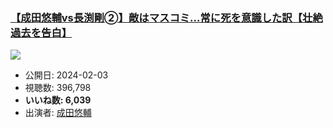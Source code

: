 ### [【成田悠輔vs長渕剛➁】敵はマスコミ…常に死を意識した訳【壮絶過去を告白】](https://www.youtube.com/watch?v=GsqiHF6qiT4)
[![](https://img.youtube.com/vi/GsqiHF6qiT4/sddefault.jpg)](https://www.youtube.com/watch?v=GsqiHF6qiT4)
-   公開日: 2024-02-03
-   視聴数: 396,798
-   **いいね数: 6,039**
-   出演者: [成田悠輔](/rehacq_fan/people/成田悠輔 "wikilink")
